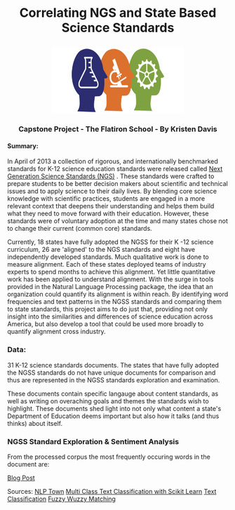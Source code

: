 # <p align="center"> Correlating NGS and State Based Science Standards <p align="center">

<p align="center">
  <img width="300" height="150" src="/Images/NGSS.png">
<p align="center">
 
 [](/Images/NGSS.png) 
 
### <p align="center"> Capstone Project - The Flatiron School - By Kristen Davis <p align="center">

#### Summary:  
In April of 2013 a collection of rigorous, and internationally benchmarked standards for K-12 science education standards were released called [Next Generation Science Standards (NGS)](https://www.nextgenscience.org/) . These standards were crafted to prepare students to be better decision makers about scientific and technical issues and to apply science to their daily lives. By blending core science knowledge with scientific practices, students are engaged in a more relevant context that deepens their understanding and helps them build what they need to move forward with their education. However, these standards were of voluntary adoption at the time and many states chose not to change their current (common core) standards.

Currently, 18 states have fully adopted the NGSS for their K -12 science curriculum, 26 are 'aligned' to the NGS standards and eight have independently developed standards. Much qualitative work is done to measure alignment. Each of these states deployed teams of industry experts to spend months to achieve this alignment. Yet little quantitative work has been applied to understand alignment. With the surge in tools provided in the Natural Language Processing package, the idea that an organization could quantify its alignment is within reach. By identifying word frequencies and text patterns in the NGSS standards and comparing them to state standards, this project aims to do just that, providing not only insight into the similarities and differences of science education across America, but also develop a tool that could be used more broadly to quantify alignment cross industry. 


### Data: 
31 K-12 science standards documents. The states that have fully adopted the NGSS standards do not have unique documents for comparison and thus are represented in the NGSS standards exploration and examination. 

These documents contain specific langauge about content standards, as well as writing on overaching goals and themes the standards wish to highlight. These documents shed light into not only what content a state's Department of Education deems important but also how it talks (and thus thinks) about itself.  

### NGSS Standard Exploration & Sentiment Analysis 
From the processed corpus the most frequently occuring words in the document are: 
 
 
 [Blog Post](https://kristendavis27.medium.com/wordcloud-style-guide-2f348a03a7f8)


Sources: 
[NLP Town](https://github.com/nlptown/nlp-notebooks/blob/master/An%20Introduction%20to%20Word%20Embeddings.ipynb) 
[Multi Class Text Classification with Scikit Learn](https://towardsdatascience.com/multi-class-text-classification-with-scikit-learn-12f1e60e0a9f) 
[Text Classification](http://brandonrose.org/clustering) 
[Fuzzy Wuzzy Matching](https://medium.com/@jmcneilkeller/text-matching-with-fuzzywuzzy-6600eb32c530)
